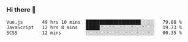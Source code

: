 ### Hi there 👋

<!--
**xin-code/Xin-code** is a ✨ _special_ ✨ repository because its `README.md` (this file) appears on your GitHub profile.

Here are some ideas to get you started:
<!--START_SECTION:waka-->
```text
Vue.js       49 hrs 10 mins  ████████████████████░░░░░   79.88 % 
JavaScript   12 hrs 8 mins   █████░░░░░░░░░░░░░░░░░░░░   19.73 % 
SCSS         12 mins         ░░░░░░░░░░░░░░░░░░░░░░░░░   00.35 % 
```
<!--END_SECTION:waka-->
